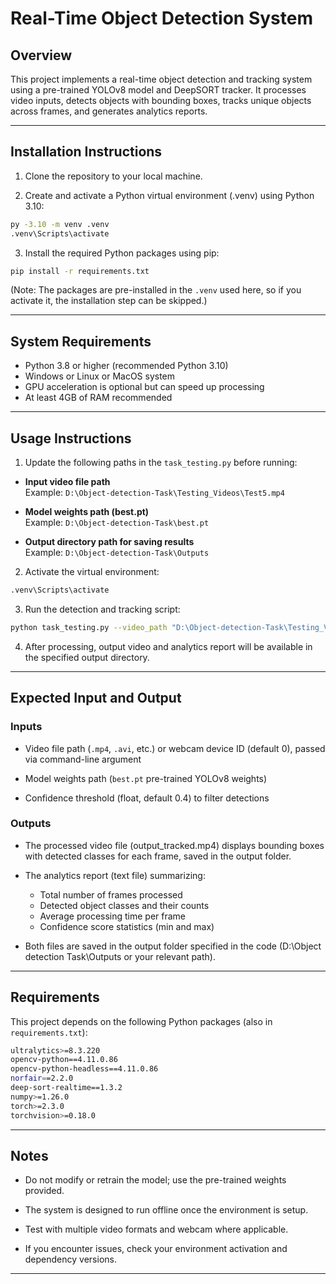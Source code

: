 # Real-Time Object Detection System

## Overview
This project implements a real-time object detection and tracking system using a pre-trained YOLOv8 model and DeepSORT tracker. It processes video inputs, detects objects with bounding boxes, tracks unique objects across frames, and generates analytics reports.

---

## Installation Instructions

1. Clone the repository to your local machine.

2. Create and activate a Python virtual environment (.venv) using Python 3.10:

```bash
py -3.10 -m venv .venv
.venv\Scripts\activate
```

3. Install the required Python packages using pip:

```bash
pip install -r requirements.txt
```

(Note: The packages are pre-installed in the `.venv` used here, so if you activate it, the installation step can be skipped.)

---

## System Requirements

- Python 3.8 or higher (recommended Python 3.10)
- Windows or Linux or MacOS system
- GPU acceleration is optional but can speed up processing
- At least 4GB of RAM recommended

---

## Usage Instructions

1. Update the following paths in the `task_testing.py` before running:

- **Input video file path**  
  Example: `D:\Object-detection-Task\Testing_Videos\Test5.mp4`

- **Model weights path (best.pt)**  
  Example: `D:\Object-detection-Task\best.pt`

- **Output directory path for saving results**  
  Example: `D:\Object-detection-Task\Outputs`

2. Activate the virtual environment:
```bash
.venv\Scripts\activate
```

3. Run the detection and tracking script:
```bash
python task_testing.py --video_path "D:\Object-detection-Task\Testing_Videos\Test5.mp4" --weights_path "D:\Object-detection-Task\best.pt" --conf_threshold 0.4
```

4. After processing, output video and analytics report will be available in the specified output directory.

---

## Expected Input and Output

### Inputs

- Video file path (`.mp4`, `.avi`, etc.) or webcam device ID (default 0), passed via command-line argument

- Model weights path (`best.pt` pre-trained YOLOv8 weights)

- Confidence threshold (float, default 0.4) to filter detections

### Outputs

- The processed video file (output_tracked.mp4) displays bounding boxes with detected classes for each frame, saved in the output folder.

- The analytics report (text file) summarizing:
    - Total number of frames processed
    - Detected object classes and their counts
    - Average processing time per frame
    - Confidence score statistics (min and max)

- Both files are saved in the output folder specified in the code (D:\Object detection Task\Outputs or your relevant path).


---

## Requirements

This project depends on the following Python packages (also in `requirements.txt`):
```bash
ultralytics>=8.3.220
opencv-python==4.11.0.86
opencv-python-headless==4.11.0.86
norfair==2.2.0
deep-sort-realtime==1.3.2
numpy>=1.26.0
torch>=2.3.0
torchvision>=0.18.0
```

---

## Notes

- Do not modify or retrain the model; use the pre-trained weights provided.

- The system is designed to run offline once the environment is setup.

- Test with multiple video formats and webcam where applicable.

- If you encounter issues, check your environment activation and dependency versions.

---
